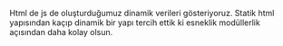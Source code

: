 Html de js de oluşturduğumuz dinamik verileri gösteriyoruz. Statik html yapısından kaçıp dinamik bir yapı tercih ettik ki esneklik modüllerlik açısından daha kolay olsun. 
